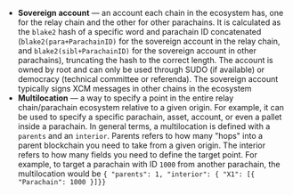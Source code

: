  - **Sovereign account** —  an account each chain in the ecosystem has, one for the relay chain and the other for other parachains. It is calculated as the `blake2` hash of a specific word and parachain ID concatenated (`blake2(para+ParachainID)` for the sovereign account in the relay chain, and `blake2(sibl+ParachainID)` for the sovereign account in other parachains), truncating the hash to the correct length. The account is owned by root and can only be used through SUDO (if available) or democracy (technical committee or referenda). The sovereign account typically signs XCM messages in other chains in the ecosystem
 - **Multilocation** —  a way to specify a point in the entire relay chain/parachain ecosystem relative to a given origin. For example, it can be used to specify a specific parachain, asset, account, or even a pallet inside a parachain. In general terms, a multilocation is defined with a `parents` and an `interior`. Parents refers to how many "hops" into a parent blockchain you need to take from a given origin. The interior refers to how many fields you need to define the target point. For example, to target a parachain with ID `1000` from another parachain, the multilocation would be `{ "parents": 1, "interior": { "X1": [{ "Parachain": 1000 }]}}`
 
